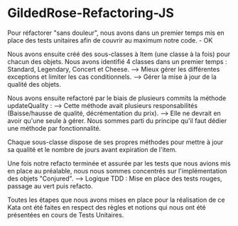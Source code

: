 # GildedRose-Refactoring-JS

Pour réfactorer "sans douleur", nous avons dans un premier temps mis en place des tests unitaires afin de couvrir au maximum notre code. - OK

Nous avons ensuite créé des sous-classes à Item (une classe à la fois) pour chacun des objets. 
Nous avons identifié 4 classes dans un premier temps : Standard, Legendary, Concert et Cheese. 
--> Mieux gérer les différentes exceptions et limiter les cas conditionnels. 
--> Gérer la mise à jour de la qualité des objets. 
 
Nous avons ensuite refactoré par le biais de plusieurs commits la méthode updateQuality : 
--> Cette méthode avait plusieurs responsabilités (Baisse/hausse de qualité, décrémentation du prix). 
--> Elle ne devrait en avoir qu'une seule à gérer. 
Nous sommes parti du principe qu'il faut dédier une méthode par fonctionnalité. 
 
Chaque sous-classe dispose de ses propres méthodes pour mettre à jour sa qualité et le nombre de jours avant expiration de l'item. 

Une fois notre refacto terminée et assurée par les tests que nous avions mis en place au préalable, nous nous sommes concentrés sur l'implémentation des objets "Conjured".
--> Logique TDD : Mise en place des tests rouges, passage au vert puis refacto. 
 
Toutes les étapes que nous avons mises en place pour la réalisation de ce Kata ont été faites en respect des règles et notions qui nous ont été présentées en cours de Tests Unitaires.
